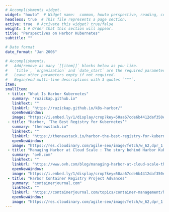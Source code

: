 ```yaml
---
# Accomplishments widget.
widget: "howto"  # Widget name:  common, howto perspective, reading, cd-with-jenkins-and-docker  etc
headless: true  # This file represents a page section.
active: true  # Activate this widget? true/false
weight: 1 # Order that this section will appear.
title: "Perspectives on Harbor Kubernetes"
subtitle: ""

# Date format
date_format: "Jan 2006"

# Accomplishments.
#   Add/remove as many `[[item]]` blocks below as you like.
#   `title`, `organization` and `date_start` are the required parameters.
#   Leave other parameters empty if not required.
#   Begin/end multi-line descriptions with 3 quotes `"""`.
item:
smallItem: 
 - title: "What Is Harbor Kubernetes"
   summary: "ruzickap.github.io"
   linkText: ""
   linkUrl: "https://ruzickap.github.io/k8s-harbor/"
   openNewWindow: 
   image: "https://i.embed.ly/1/display/crop?key=50aa67cde6b4412daf350e3f34226686&width=200&height=150&errorurl=https%3A%2F%2Fs2-embed-ly.s3.amazonaws.com%2Fdisplay%2Fv1%2Fimages%2Flogo.png&url=https%3A%2F%2Fwww.ovh.com%2Fblog%2Fwp-content%2Fuploads%2F2020%2F02%2F1FA9BFB1-689F-4D25-A0EC-A65B99909343-1024x537.jpeg"
 - title: "Harbor, ‘The Best Registry for Kubernetes’"
   summary: "thenewstack.io"
   linkText: ""
   linkUrl: "https://thenewstack.io/harbor-the-best-registry-for-kubernetes/"
   openNewWindow: 
   image: "https://res.cloudinary.com/agile-seo/image/fetch/w_62,dpr_1.0,d_blank_am8gzx.png/https%3A%2F%2Flogo.clearbit.com%2Fthenewstack.io%3Fsize%3D250"
 - title: "Managing Harbor at Cloud Scale : The story behind Harbor Kubernetes Operator"
   summary: "ovh.com"
   linkText: ""
   linkUrl: "https://www.ovh.com/blog/managing-harbor-at-cloud-scale-the-story-behind-harbor-kubernetes-operator/"
   openNewWindow: 
   image: "https://i.embed.ly/1/display/crop?key=50aa67cde6b4412daf350e3f34226686&width=200&height=150&errorurl=https%3A%2F%2Fs2-embed-ly.s3.amazonaws.com%2Fdisplay%2Fv1%2Fimages%2Flogo.png&url=https%3A%2F%2Fwww.ovh.com%2Fblog%2Fwp-content%2Fuploads%2F2020%2F03%2F7E235649-EEE8-4D3A-ABF7-0A1D6D93942F.png"
 - title: "Harbor Container Registry Project Advances"
   summary: "containerjournal.com"
   linkText: ""
   linkUrl: "https://containerjournal.com/topics/container-management/harbor-container-registry-project-advances/"
   openNewWindow: 
   image: "https://res.cloudinary.com/agile-seo/image/fetch/w_62,dpr_1.0,d_blank_am8gzx.png/https%3A%2F%2Flogo.clearbit.com%2Fcontainerjournal.com%3Fsize%3D250"
---
```

